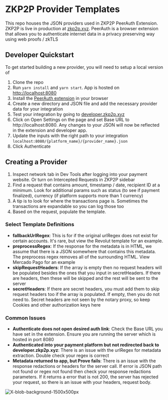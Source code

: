# ZKP2P Provider Templates

This repo houses the JSON providers used in ZKP2P PeerAuth Extension. ZKP2P is live in production at [zkp2p.xyz](https://zkp2p.xyz/). PeerAuth is a browser extension that allows you to authenticate internet data in a privacy preserving way using web proofs / zkTLS

## Developer Quickstart
To get started building a new provider, you will need to setup a local version of 
1. Clone the repo
2. Run `yarn install` and `yarn start`. App is hosted on [http://localhost:8080](http://localhost:8080)
3. Install the [PeerAuth extension](https://chromewebstore.google.com/detail/peerauth-authenticate-and/ijpgccednehjpeclfcllnjjcmiohdjih) in your browser
3. Create a new directory and JSON file and add the necessary provider data for your integration
4. Test your integration by going to [developer.zkp2p.xyz](https://developer.zkp2p.xyz/)
5. Click on Open Settings on the page and set Base URL to http://localhost:8080. Any changes to your JSON will now be reflected in the extension and developer app.
6. Update the inputs with the right path to your integration `localhost:8080/{platform_name}/{provider_name}.json`
7. Click Authenticate

## Creating a Provider
1. Inspect network tab in Dev Tools after logging into your payment website. Or turn on Intercepted Requests in ZKP2P sidebar
2. Find a request that contains amount, timestamp / date, recipient ID at a minimum. Look for additional params such as status (to see if payment finalized), currency (if platform supports more than 1 currency)
3. A tip is to look for where the transactions page is. Sometimes the transactions are expandable so you can log those too
4. Based on the request, populate the template.

### Select Template Definitions
- **fallbackUrlRegex**: This is for if the original urlRegex does not exist for certain accounts. It's rare, but view the Revolut template for an example.
- **preprocessRegex**: If the response for the metadata is in HTML, we assume that there is a JSON somewhere that contains this metadata. The preprocess regex removes all of the surrounding HTML. View Mercado Pago for an example
- **skipRequestHeaders**: If the array is empty then no request headers will be populated besides the ones that you input in secretHeaders. If there are headers, then these will be skipped and the rest will be sent to the server
- **secretHeaders**: If there are secret headers, you must add them to skip request headers too if the array is populated. If empty, then you do not need to. Secret headers are not seen by the notary proxy, so keep Cookies and other authorization keys here

### Common Issues
- **Authenticate does not open desired auth link**: Check the Base URL you have set in the extension. Ensure you are running the server which is hosted in port 8080
- **Authenticated into your payment platform but not redirected back to developer.zkp2p.xyz**: There is an issue with the urlRegex for metadata extraction. Double check your regex is correct
- **Metadata returned to app, but Prove fails**: There is an issue with the response redactions or headers for the server call. If error is JSON path not found or regex not found then check your response redactions parameters. If it returns a error that is not 200, the server has rejected your request, so there is an issue with your headers, request body.

![X-blob-background-1500x500px](https://github.com/zkp2p/zk-p2p/assets/6797244/65e8ae36-eb8b-4b53-85e9-fa0801bafcf0)
